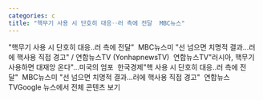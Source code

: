 ```yaml
---
categories: c
title: "핵무기 사용 시 단호히 대응‥러 측에 전달  MBC뉴스"
---
```

"핵무기 사용 시 단호히 대응‥러 측에 전달"&nbsp;&nbsp;MBC뉴스미 "선 넘으면 치명적 결과…러에 핵사용 직접 경고" / 연합뉴스TV (YonhapnewsTV)&nbsp;&nbsp;연합뉴스TV"러시아, 핵무기 사용하면 대재앙 온다"…미국의 엄포&nbsp;&nbsp;한국경제"핵 사용 시 단호히 대응‥러 측에 전달"&nbsp;&nbsp;MBC뉴스미 "선 넘으면 치명적 결과…러에 핵사용 직접 경고"&nbsp;&nbsp;연합뉴스TVGoogle 뉴스에서 전체 콘텐츠 보기